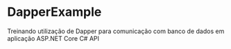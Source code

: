 # DapperExample
Treinando utilização de Dapper para comunicação com banco de dados em aplicação ASP.NET Core C# API
